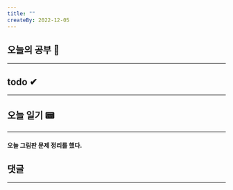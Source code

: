 ```yaml
---
title: ""
createBy: 2022-12-05
---
```

## 오늘의 공부 🎉
---
### 

## todo ✔
---
### 

## 오늘 일기 📟
---
#### 오늘 그림판 문제 정리를 했다. 

## 댓글
---

<Comment />